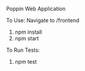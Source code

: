 Poppin Web Application

To Use: Navigate to /frontend
1) npm install
2) npm start

To Run Tests:
1) npm test